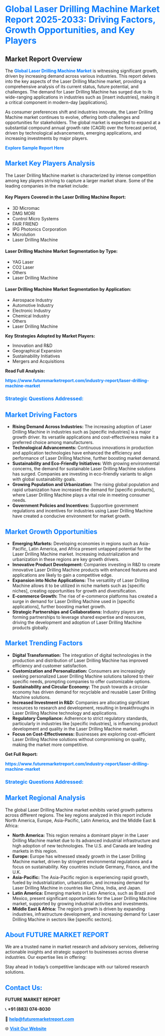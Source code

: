 <h1 style="color: #007BFF;">Global Laser Drilling Machine Market Report 2025-2033: Driving Factors, Growth Opportunities, and Key Players</h1>

<section id="overview">
<h2>Market Report Overview</h2>
<p>The <a href="https://www.futuremarketreport.com/industry-report/laser-drilling-machine-market" style="color: #007BFF; text-decoration: none;"><strong>Global Laser Drilling Machine Market</strong></a> is witnessing significant growth, driven by increasing demand across various industries. This report delves into the key aspects of the Laser Drilling Machine market, providing a comprehensive analysis of its current status, future potential, and challenges. The demand for Laser Drilling Machine has surged due to its wide-ranging applications in industries such as [insert industries], making it a critical component in modern-day [applications].</p>
<p>As consumer preferences shift and industries innovate, the Laser Drilling Machine market continues to evolve, offering both challenges and opportunities for stakeholders. The global market is expected to expand at a substantial compound annual growth rate (CAGR) over the forecast period, driven by technological advancements, emerging applications, and increasing investments by major players.</p>
</section>

<section id="overview">
<p><a href="https://www.futuremarketreport.com/request-sample/reportId=101230" style="color: #007BFF; text-decoration: none;"><strong>Explore Sample Report Here</strong></a></p>
</section>

<section id="key-players">
<h2 style="color: #007BFF;">Market Key Players Analysis</h2>
<p>The Laser Drilling Machine market is characterized by intense competition among key players striving to capture a larger market share. Some of the leading companies in the market include:</p>
<h4>Key Players Covered in the Laser Drilling Machine Report:</h4>
<ul><li>3D Micromac</li><li>DMG MORI</li><li>Control Micro Systems</li><li>FAIR FRIEND</li><li>IPG Photonics Corporation</li><li>Microlution</li><li>Laser Drilling Machine</li></ul>
<h4>Laser Drilling Machine Market Segmentation by Type:</h4>
<ul><li>YAG Laser</li><li>CO2 Laser</li><li>Others</li><li>Laser Drilling Machine</li></ul>

<h4>Laser Drilling Machine Market Segmentation by Application:</h4>
<ul><li>Aerospace Industry</li><li>Automotive Industry</li><li>Electronic Industry</li><li>Chemical Industry</li><li>Others</li><li>Laser Drilling Machine</li></ul>
<p><strong>Key Strategies Adopted by Market Players:</strong></p>
<ul>
<li>Innovation and R&D</li>
<li>Geographical Expansion</li>
<li>Sustainability Initiatives</li>
<li>Mergers and Acquisitions</li>
</ul>
</section>

<section>
<p><strong>Read Full Analysis: </strong></p><a href="https://www.futuremarketreport.com/industry-report/laser-drilling-machine-market" style="color: #007BFF; text-decoration: none;"><strong>https://www.futuremarketreport.com/industry-report/laser-drilling-machine-market</strong></a>
<h3 style="color: #007BFF;">Strategic Questions Addressed:</h3>
</section>

<section id="driving-factors">
<h2 style="color: #007BFF;">Market Driving Factors</h2>
<ul>
<li><strong>Rising Demand Across Industries:</strong> The increasing adoption of Laser Drilling Machine in industries such as [specific industries] is a major growth driver. Its versatile applications and cost-effectiveness make it a preferred choice among manufacturers.</li>
<li><strong>Technological Advancements:</strong> Continuous innovations in production and application technologies have enhanced the efficiency and performance of Laser Drilling Machine, further boosting market demand.</li>
<li><strong>Sustainability and Eco-Friendly Initiatives:</strong> With growing environmental concerns, the demand for sustainable Laser Drilling Machine solutions has surged. Companies are investing in eco-friendly variants to align with global sustainability goals.</li>
<li><strong>Growing Population and Urbanization:</strong> The rising global population and rapid urbanization have increased the demand for [specific products], where Laser Drilling Machine plays a vital role in meeting consumer needs.</li>
<li><strong>Government Policies and Incentives:</strong> Supportive government regulations and incentives for industries using Laser Drilling Machine have created a conducive environment for market growth.</li>
</ul>
</section>

<section id="growth-opportunities">
<h2 style="color: #007BFF;">Market Growth Opportunities</h2>
<ul>
<li><strong>Emerging Markets:</strong> Developing economies in regions such as Asia-Pacific, Latin America, and Africa present untapped potential for the Laser Drilling Machine market. Increasing industrialization and urbanization in these regions are key growth drivers.</li>
<li><strong>Innovative Product Development:</strong> Companies investing in R&D to create innovative Laser Drilling Machine products with enhanced features and applications are likely to gain a competitive edge.</li>
<li><strong>Expansion into Niche Applications:</strong> The versatility of Laser Drilling Machine allows it to be utilized in niche markets such as [specific niches], creating opportunities for growth and diversification.</li>
<li><strong>E-commerce Growth:</strong> The rise of e-commerce platforms has created a surge in demand for Laser Drilling Machine used in [specific applications], further boosting market growth.</li>
<li><strong>Strategic Partnerships and Collaborations:</strong> Industry players are forming partnerships to leverage shared expertise and resources, driving the development and adoption of Laser Drilling Machine products globally.</li>
</ul>
</section>

<section id="trending-factors">
<h2 style="color: #007BFF;">Market Trending Factors</h2>
<ul>
<li><strong>Digital Transformation:</strong> The integration of digital technologies in the production and distribution of Laser Drilling Machine has improved efficiency and customer satisfaction.</li>
<li><strong>Customization and Personalization:</strong> Consumers are increasingly seeking personalized Laser Drilling Machine solutions tailored to their specific needs, prompting companies to offer customizable options.</li>
<li><strong>Sustainability and Circular Economy:</strong> The push towards a circular economy has driven demand for recyclable and reusable Laser Drilling Machine solutions.</li>
<li><strong>Increased Investment in R&D:</strong> Companies are allocating significant resources to research and development, resulting in breakthroughs in Laser Drilling Machine technology and applications.</li>
<li><strong>Regulatory Compliance:</strong> Adherence to strict regulatory standards, particularly in industries like [specific industries], is influencing product development and quality in the Laser Drilling Machine market.</li>
<li><strong>Focus on Cost-Effectiveness:</strong> Businesses are exploring cost-efficient Laser Drilling Machine solutions without compromising on quality, making the market more competitive.</li>
</ul>
</section>

<section>
<p><strong>Get Full Report: </strong></p><a href="https://www.futuremarketreport.com/industry-report/laser-drilling-machine-market" style="color: #007BFF; text-decoration: none;"><strong>https://www.futuremarketreport.com/industry-report/laser-drilling-machine-market</strong></a>
<h3 style="color: #007BFF;">Strategic Questions Addressed:</h3>
</section>


<section id="regional-analysis">
<h2 style="color: #007BFF;">Market Regional Analysis</h2>
<p>The global Laser Drilling Machine market exhibits varied growth patterns across different regions. The key regions analyzed in this report include North America, Europe, Asia-Pacific, Latin America, and the Middle East & Africa:</p>
<ul>
<li><strong>North America:</strong> This region remains a dominant player in the Laser Drilling Machine market due to its advanced industrial infrastructure and high adoption of new technologies. The U.S. and Canada are leading markets in this region.</li>
<li><strong>Europe:</strong> Europe has witnessed steady growth in the Laser Drilling Machine market, driven by stringent environmental regulations and a focus on sustainability. Key countries include Germany, France, and the U.K.</li>
<li><strong>Asia-Pacific:</strong> The Asia-Pacific region is experiencing rapid growth, fueled by industrialization, urbanization, and increasing demand for Laser Drilling Machine in countries like China, India, and Japan.</li>
<li><strong>Latin America:</strong> Emerging markets in Latin America, such as Brazil and Mexico, present significant opportunities for the Laser Drilling Machine market, supported by growing industrial activities and investments.</li>
<li><strong>Middle East & Africa:</strong> The region’s growth is driven by expanding industries, infrastructure development, and increasing demand for Laser Drilling Machine in sectors like [specific sectors].</li>
</ul>
</section>

<footer>
<h2 style="color: #007BFF;">About FUTURE MARKET REPORT</h2>
<p>We are a trusted name in market research and advisory services, delivering actionable insights and strategic support to businesses across diverse industries. Our expertise lies in offering:</p>

<p>Stay ahead in today’s competitive landscape with our tailored research solutions.</p>

<h2 style="color: #007BFF;">Contact Us:</h2>
<p><strong>FUTURE MARKET REPORT</strong></p>
<p>📞 <strong>+91 (883) 074-8030</strong></p>
<p>📧 <strong><a href="mailto:help@futuremarketreport.com" style="color: #007BFF;">help@futuremarketreport.com</a></strong></p>
<p>🌐 <strong><a href="https://www.futuremarketreport.com/" style="color: #007BFF;">Visit Our Website</a></strong></p>
</footer>